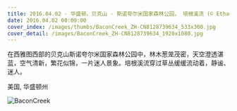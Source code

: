 ```yaml
---
title: 2016.04.02 - 华盛顿，贝克山 - 斯诺夸尔米国家森林公园， 培根溪流 (© Ethan Welty/Tandem Stills + Motion)
date: 2016.04.02 00:00:00
cover_index: /images/thumbs/BaconCreek_ZH-CN8128739634_533x300.jpg
cover_detail: /images/BaconCreek_ZH-CN8128739634_1920x1080.jpg
---
```


在西雅图西部的贝克山斯诺夸尔米国家森林公园中，林木葱茏茂密，天空澄透湛蓝，空气清新，繁花似锦，一片迷人景象。培根溪流穿过草丛缓缓流动着，静谧、迷人。

美国, 华盛顿州

![BaconCreek](/images/BaconCreek_ZH-CN8128739634_1920x1080.jpg)
